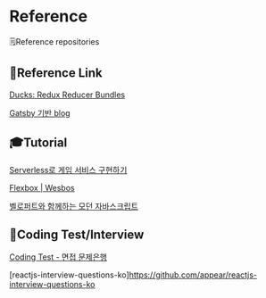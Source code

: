 # Reference
🗒Reference repositories

## 🔗Reference Link

[Ducks: Redux Reducer Bundles](https://github.com/erikras/ducks-modular-redux)

[Gatsby 기반 blog](https://github.com/iamchanii/blog)

## 🎓Tutorial
[Serverless로 게임 서비스 구현하기](https://github.com/bskim/gamingonaws2017_serverless)

[Flexbox | Wesbos](https://github.com/wesbos/What-The-Flexbox)

[벨로퍼트와 함께하는 모던 자바스크립트](https://github.com/velopert/learnjs)

## 🙏Coding Test/Interview
[Coding Test - 면접 문제은행](https://github.com/jewdri-kim/codingTest)

[reactjs-interview-questions-ko]https://github.com/appear/reactjs-interview-questions-ko


